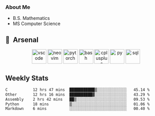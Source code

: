 ### About Me

- B.S. Mathematics
- MS Computer Science

<h2> 🚀 &nbsp;Arsenal</h2>

<p align="center">

<img src="https://cdn.jsdelivr.net/gh/devicons/devicon/icons/vscode/vscode-original.svg" alt="vscode" width="45" height="45"/>
<img src="https://cdn.jsdelivr.net/gh/devicons/devicon@latest/icons/neovim/neovim-original.svg" alt="neovim" width = "45" height = "45"/>
<img src="https://cdn.jsdelivr.net/gh/devicons/devicon@latest/icons/pytorch/pytorch-original.svg" alt="pytorch" width = "45" height = "45" />
          
<img src="https://cdn.jsdelivr.net/gh/devicons/devicon/icons/bash/bash-original.svg" alt="bash" width="45" height="45"/>
<img src="https://cdn.jsdelivr.net/gh/devicons/devicon@latest/icons/cplusplus/cplusplus-original.svg" alt="cplusplus" width = "45" height = "45"/>
<img src="https://cdn.jsdelivr.net/gh/devicons/devicon@latest/icons/python/python-plain.svg" alt="py" width = "45" height = "45" />

<img src="https://cdn.jsdelivr.net/gh/devicons/devicon@latest/icons/azuresqldatabase/azuresqldatabase-original.svg" alt="sql" width = "45" height = "45"/>
          
</p>

## Weekly Stats

<!--START_SECTION:waka-->

```txt
C           12 hrs 47 mins  ███████████▒░░░░░░░░░░░░░   45.14 %
Other       12 hrs 16 mins  ██████████▓░░░░░░░░░░░░░░   43.29 %
Assembly    2 hrs 42 mins   ██▒░░░░░░░░░░░░░░░░░░░░░░   09.53 %
Python      18 mins         ▒░░░░░░░░░░░░░░░░░░░░░░░░   01.06 %
Markdown    6 mins          ░░░░░░░░░░░░░░░░░░░░░░░░░   00.40 %
```

<!--END_SECTION:waka-->
